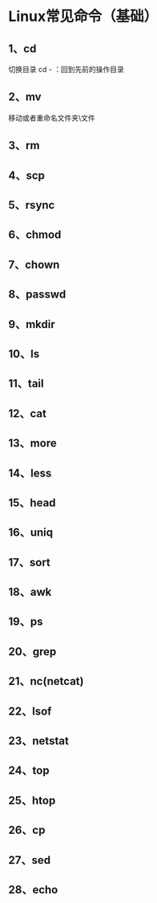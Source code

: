 # Linux常见命令（基础）

## 1、cd
   
   切换目录
   cd - ：回到先前的操作目录
   
## 2、mv
   移动或者重命名文件夹\文件
   
## 3、rm
   
## 4、scp

## 5、rsync

## 6、chmod

## 7、chown

## 8、passwd

## 9、mkdir

## 10、ls

## 11、tail

## 12、cat

## 13、more

## 14、less

## 15、head

## 16、uniq

## 17、sort

## 18、awk

## 19、ps

## 20、grep

## 21、nc(netcat)

## 22、lsof

## 23、netstat

## 24、top

## 25、htop

## 26、cp

## 27、sed

## 28、echo